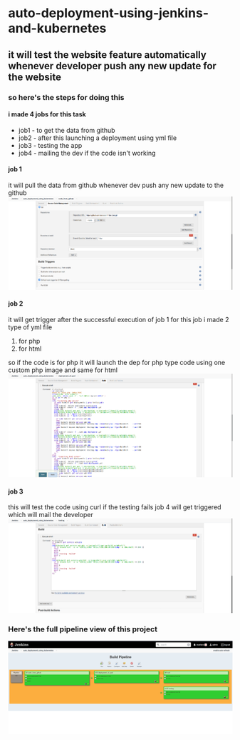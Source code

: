 # auto-deployment-using-jenkins-and-kubernetes

## it will test the website feature automatically whenever developer push any new update for the website

### so here's the steps for doing this

#### i made 4 jobs for this task
* job1 - to get the data from github
* job2 - after this launching a deployment using yml file
* job3 - testing the app
* job4 - mailing the dev if the code isn't working

#### job 1
 it will pull the data from github whenever dev push any new update to the github
![alt text](https://github.com/zerocool-11/auto-deployment-using-jenkins-and-kubernetes/blob/master/images/git-task-3.png) 


#### job 2
 it will get trigger after the successful execution of job 1 for this job i made 2 type of yml file 
 1. for php
 2. for html
 
 so if the code is for php it will launch the dep for php type code using one custom php image and same for html
![alt text](https://github.com/zerocool-11/auto-deployment-using-jenkins-and-kubernetes/blob/master/images/task-3-dep.png)

#### job 3
this will test the code using curl   if the testing fails job 4 will get triggered which will mail the developer
![alt text](https://github.com/zerocool-11/auto-deployment-using-jenkins-and-kubernetes/blob/master/images/task-3-testing.png)

### Here's the full pipeline view of this project
![alt text](https://github.com/zerocool-11/auto-deployment-using-jenkins-and-kubernetes/blob/master/images/task-3-view.png)

